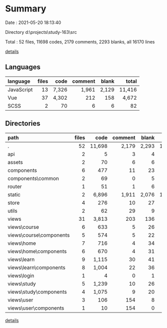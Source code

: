 # Summary

Date : 2021-05-20 18:13:40

Directory d:\projects\study-163\src

Total : 52 files,  11698 codes, 2179 comments, 2293 blanks, all 16170 lines

[details](details.md)

## Languages
| language | files | code | comment | blank | total |
| :--- | ---: | ---: | ---: | ---: | ---: |
| JavaScript | 13 | 7,326 | 1,961 | 2,129 | 11,416 |
| Vue | 37 | 4,302 | 212 | 158 | 4,672 |
| SCSS | 2 | 70 | 6 | 6 | 82 |

## Directories
| path | files | code | comment | blank | total |
| :--- | ---: | ---: | ---: | ---: | ---: |
| . | 52 | 11,698 | 2,179 | 2,293 | 16,170 |
| api | 2 | 5 | 3 | 4 | 12 |
| assets | 2 | 70 | 6 | 6 | 82 |
| components | 6 | 477 | 11 | 23 | 511 |
| components\common | 2 | 69 | 0 | 5 | 74 |
| router | 1 | 51 | 1 | 6 | 58 |
| static | 2 | 6,896 | 1,911 | 2,076 | 10,883 |
| store | 4 | 276 | 10 | 27 | 313 |
| utils | 2 | 62 | 29 | 9 | 100 |
| views | 31 | 3,813 | 203 | 136 | 4,152 |
| views\course | 6 | 633 | 5 | 26 | 664 |
| views\course\components | 5 | 574 | 5 | 22 | 601 |
| views\home | 7 | 716 | 4 | 34 | 754 |
| views\home\components | 6 | 670 | 4 | 31 | 705 |
| views\learn | 9 | 1,115 | 30 | 41 | 1,186 |
| views\learn\components | 8 | 1,004 | 22 | 36 | 1,062 |
| views\login | 1 | 4 | 0 | 1 | 5 |
| views\study | 5 | 1,239 | 10 | 26 | 1,275 |
| views\study\components | 4 | 1,075 | 9 | 20 | 1,104 |
| views\user | 3 | 106 | 154 | 8 | 268 |
| views\user\components | 1 | 10 | 154 | 0 | 164 |

[details](details.md)